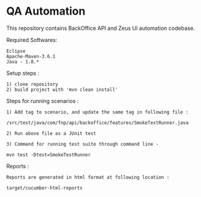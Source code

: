 # QA Automation

This repository contains BackOffice API and Zeus UI automation codebase.

Required Softwares:

	Eclipse
	Apache-Maven-3.6.1
	Java - 1.8.*

Setup steps :

	1) clone repository
	2) build project with 'mvn clean install'

Steps for running scenarios :

	1) Add tag to scenario, and update the same tag in following file :

	/src/test/java/com/fnp/api/backoffice/features/SmokeTestRunner.java

	2) Run above file as a JUnit test

	3) Command for running test suite through command line - 
		
	mvn test -Dtest=SmokeTestRunner
	

Reports :

	Reports are generated in html format at following location : 
	
	target/cucumber-html-reports
